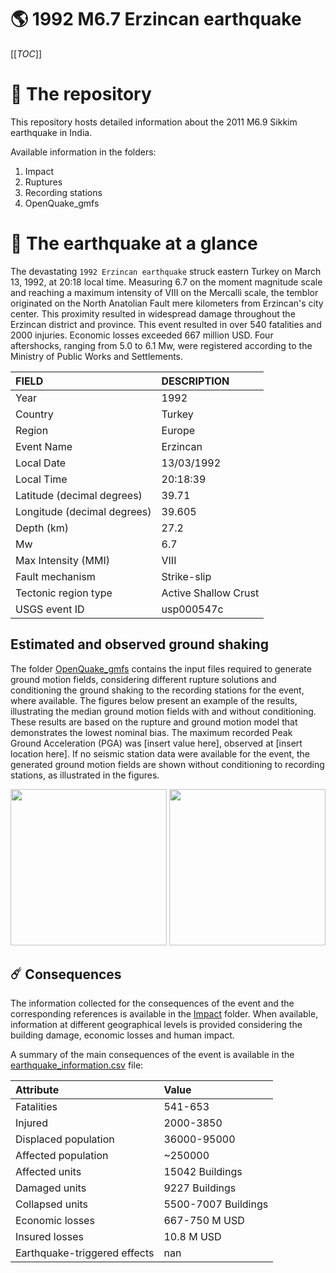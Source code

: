 # 🌎 1992 M6.7 Erzincan earthquake
[[_TOC_]]

# 📂 The repository

This repository hosts detailed information about the 2011 M6.9 Sikkim earthquake in India.

Available information in the folders:

1. Impact
2. Ruptures
3. Recording stations
4. OpenQuake_gmfs


# 🚀 The earthquake at a glance 

The devastating `1992 Erzincan earthquake` struck eastern Turkey on March 13, 1992, at 20:18 local time. Measuring 6.7 on the moment magnitude scale and reaching a maximum intensity of VIII on the Mercalli scale, the temblor originated on the North Anatolian Fault mere kilometers from Erzincan's city center. This proximity resulted in widespread damage throughout the Erzincan district and province. This event resulted in over 540 fatalities and 2000 injuries. Economic losses exceeded 667 million USD. Four aftershocks, ranging from 5.0 to 6.1 Mw, were registered according to the Ministry of Public Works and Settlements.

| FIELD | DESCRIPTION |
|:-------|:-------------|
| Year | 1992 |
| Country | Turkey |
| Region | Europe |
| Event Name | Erzincan |
| Local Date | 13/03/1992 |
| Local Time | 20:18:39 |
| Latitude (decimal degrees) | 39.71 |
| Longitude (decimal degrees) | 39.605 |
| Depth (km) | 27.2 |
| Mw | 6.7 |
| Max Intensity (MMI) | VIII |
| Fault mechanism | Strike-slip |
| Tectonic region type | Active Shallow Crust |
| USGS event ID | usp000547c |

## Estimated and observed ground shaking

The folder [OpenQuake_gmfs](./OpenQuake_gmfs/) contains the input files required to generate ground motion fields, considering different rupture solutions and conditioning the ground shaking to the recording stations for the event, where available. The figures below present an example of the results, illustrating the median ground motion fields with and without conditioning. These results are based on the rupture and ground motion model that demonstrates the lowest nominal bias. The maximum recorded Peak Ground Acceleration (PGA) was [insert value here], observed at [insert location here]. If no seismic station data were available for the event, the generated ground motion fields are shown without conditioning to recording stations, as illustrated in the figures.

<img src="./OpenQuake_gmfs/median_gmf_stations_none.png" height="250">
<img src="./OpenQuake_gmfs/median_gmf_stations_all.png" height="250">

## ☄️ Consequences

The information collected for the consequences of the event and the corresponding references is available in the [Impact](./Impact) folder. When available, information at different geographical levels is provided considering the building damage, economic losses and human impact.

A summary of the main consequences of the event is available in the [earthquake_information.csv](./earthquake_information.csv) file:

| Attribute | Value |
|:-------|:-------------|
| Fatalities | 541-653 |
| Injured | 2000-3850 |
| Displaced population | 36000-95000 |
| Affected population | ~250000 |
| Affected units | 15042 Buildings |
| Damaged units | 9227 Buildings |
| Collapsed units | 5500-7007 Buildings |
| Economic losses | 667-750 M USD |
| Insured losses | 10.8 M USD |
| Earthquake-triggered effects | nan |